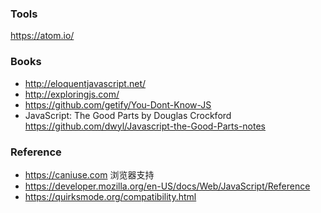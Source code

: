 ### Tools
https://atom.io/



### Books
* http://eloquentjavascript.net/
* http://exploringjs.com/
* https://github.com/getify/You-Dont-Know-JS
* JavaScript: The Good Parts by Douglas Crockford
  https://github.com/dwyl/Javascript-the-Good-Parts-notes

### Reference
* https://caniuse.com 浏览器支持
* https://developer.mozilla.org/en-US/docs/Web/JavaScript/Reference
* https://quirksmode.org/compatibility.html